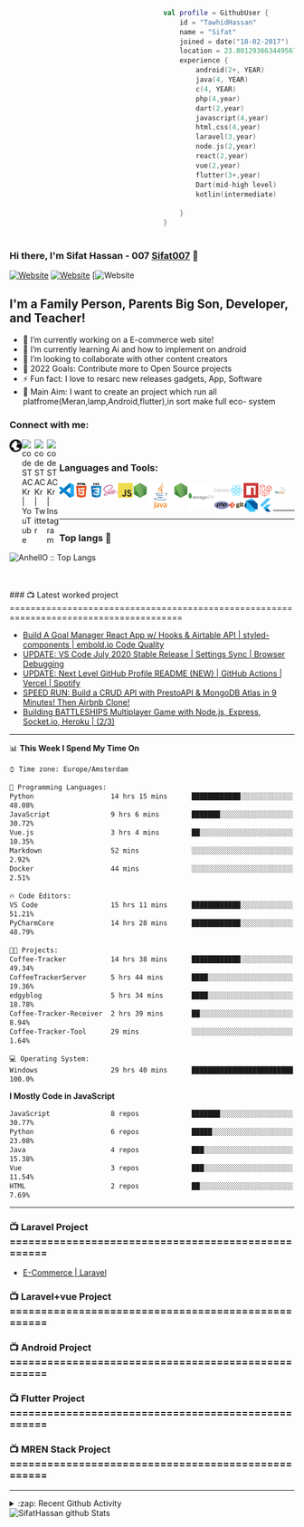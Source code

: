 <!--[![ProfileBanner](https://raw.githubusercontent.com/TawhidHassan/TawhidHassan/master/image/gameingWallpaperSifat.png)](https://github.com/TawhidHassan?tab=repositories)-->
```kotlin
  
                                      val profile = GithubUser {
                                          id = "TawhidHassan"
                                          name = "Sifat"
                                          joined = date("18-02-2017")
                                          location = 23.801293663449567,90.4145211833481
                                          experience {
                                              android(2+, YEAR)
                                              java(4, YEAR)
                                              c(4, YEAR)
                                              php(4,year)
                                              dart(2,year)
                                              javascript(4,year)
                                              html,css(4,year)
                                              laravel(3,year)
                                              node.js(2,year)
                                              react(2,year)
                                              vue(2,year)
                                              flutter(3+,year)
                                              Dart(mid-high level)
                                              kotlin(intermediate)
                                              
                                          }
                                      }
   
```
### Hi there, I'm Sifat Hassan - 007 [Sifat007][website] 👋

[![Website](https://img.shields.io/badge/sifat.com-Stack%20dev-orange)](https://www.fiverr.com/sifat420?up_rollout=true)
[![Website](https://img.shields.io/badge/Sifat%20Hassan-Facebook-blue)](https://www.facebook.com/profile.php?id=100014259702567)
[![Website](https://komarev.com/ghpvc/?username=TawhidHassan&label=Profile+views&color=129e00&style=plastic)


## I'm a Family Person, Parents Big Son, Developer, and Teacher!

- 🔭 I’m currently working on a E-commerce  web site!
- 🌱 I’m currently learning Ai and how to implement on android 
- 👯 I’m looking to collaborate with other content creators   
- 🥅 2022 Goals: Contribute more to Open Source projects
- ⚡ Fun fact: I love to resarc new releases gadgets, App, Software
- 💪 Main Aim: I want to create an project which run all platfrome(Meran,lamp,Android,flutter),in sort make full eco-       system


### Connect with me:

[<img align="left" alt="codeSTACKr.com" width="22px" src="https://raw.githubusercontent.com/iconic/open-iconic/master/svg/globe.svg" />][website]
[<img align="left" alt="codeSTACKr | YouTube" width="22px" src="https://cdn.jsdelivr.net/npm/simple-icons@v3/icons/youtube.svg" />][youtube]
[<img align="left" alt="codeSTACKr | Twitter" width="22px" src="https://cdn.jsdelivr.net/npm/simple-icons@v3/icons/twitter.svg" />][twitter]
[<img align="left" alt="codeSTACKr | Instagram" width="22px" src="https://cdn.jsdelivr.net/npm/simple-icons@v3/icons/instagram.svg" />][instagram]

<br />

### Languages and Tools:

[<img align="left" alt="Visual Studio Code" width="26px" src="https://raw.githubusercontent.com/github/explore/80688e429a7d4ef2fca1e82350fe8e3517d3494d/topics/visual-studio-code/visual-studio-code.png" />][webdevplaylist]
[<img align="left" alt="HTML5" width="26px" src="https://raw.githubusercontent.com/github/explore/80688e429a7d4ef2fca1e82350fe8e3517d3494d/topics/html/html.png" />][webdevplaylist]
[<img align="left" alt="CSS3" width="26px" src="https://raw.githubusercontent.com/github/explore/80688e429a7d4ef2fca1e82350fe8e3517d3494d/topics/css/css.png" />][cssplaylist]
[<img align="left" alt="Sass" width="26px" src="https://raw.githubusercontent.com/github/explore/80688e429a7d4ef2fca1e82350fe8e3517d3494d/topics/sass/sass.png" />][cssplaylist]
[<img align="left" alt="JavaScript" width="26px" src="https://raw.githubusercontent.com/github/explore/80688e429a7d4ef2fca1e82350fe8e3517d3494d/topics/javascript/javascript.png" />][jsplaylist]
[<img align="left" alt="React" width="26px" src="https://raw.githubusercontent.com/github/explore/80688e429a7d4ef2fca1e82350fe8e3517d3494d/topics/nodejs/nodejs.png" />][reactplaylist]
[<img align="left" alt="Java" width="46px"  src="https://raw.githubusercontent.com/github/explore/e94815998e4e0713912fed477a1f346ec04c3da2/topics/java/java.png" />][webdevplaylist]
[<img align="left" alt="Node.js" width="26px" src="https://raw.githubusercontent.com/github/explore/80688e429a7d4ef2fca1e82350fe8e3517d3494d/topics/nodejs/nodejs.png" />][webdevplaylist]
[<img align="left" alt="MongoDb" width="46px" src="https://raw.githubusercontent.com/github/explore/80688e429a7d4ef2fca1e82350fe8e3517d3494d/topics/mongodb/mongodb.png" />][webdevplaylist]
[<img align="left" alt="express.js" width="26px" src="https://raw.githubusercontent.com/github/explore/80688e429a7d4ef2fca1e82350fe8e3517d3494d/topics/express/express.png" />][webdevplaylist]
[<img align="left" alt="react.js" width="26px" src="https://raw.githubusercontent.com/github/explore/80688e429a7d4ef2fca1e82350fe8e3517d3494d/topics/react/react.png" />][webdevplaylist]
[<img align="left" alt="Deno" width="26px" src="https://raw.githubusercontent.com/github/explore/361e2821e2dea67711cde99c9c40ed357061cf27/topics/npm/npm.png" />][webdevplaylist]
[<img align="left" alt="GraphQL" width="26px" src="https://raw.githubusercontent.com/github/explore/80688e429a7d4ef2fca1e82350fe8e3517d3494d/topics/laravel/laravel.png" />][webdevplaylist]
[<img align="left" alt="MySQL" width="26px" src="https://raw.githubusercontent.com/github/explore/80688e429a7d4ef2fca1e82350fe8e3517d3494d/topics/mysql/mysql.png" />][webdevplaylist]
[<img align="left" alt="SQL" width="26px" src="https://raw.githubusercontent.com/github/explore/80688e429a7d4ef2fca1e82350fe8e3517d3494d/topics/php/php.png" />][webdevplaylist]
[<img align="left" alt="Git" width="26px" src="https://raw.githubusercontent.com/github/explore/80688e429a7d4ef2fca1e82350fe8e3517d3494d/topics/git/git.png" />][webdevplaylist]
[<img align="left" alt="GitHub" width="26px" src="https://raw.githubusercontent.com/github/explore/80688e429a7d4ef2fca1e82350fe8e3517d3494d/topics/dart/dart.png" />][webdevplaylist]
[<img align="left" alt="Terminal" width="26px" src="https://raw.githubusercontent.com/github/explore/80688e429a7d4ef2fca1e82350fe8e3517d3494d/topics/flutter/flutter.png" />][webdevplaylist]

<br />
<br />

---
---
### Top langs :tongue:

<p><img src="https://github-readme-stats.vercel.app/api/top-langs/?username=TawhidHassan&langs_count=10&theme=tokyonight&layout=compact" alt="AnhellO :: Top Langs" /></p>
<br />
<br />
### 📺 Latest worked project =======================================================================================

<!-- YOUTUBE:START -->
- [Build A Goal Manager React App w/ Hooks & Airtable API | styled-components | embold.io Code Quality](https://www.youtube.com/watch?v=FEoEvSmtmPQ)
- [UPDATE: VS Code July 2020 Stable Release | Settings Sync | Browser Debugging](https://www.youtube.com/watch?v=4adVM33GAlA)
- [UPDATE: Next Level GitHub Profile README (NEW) | GitHub Actions | Vercel | Spotify](https://www.youtube.com/watch?v=n6d4KHSKqGk)
- [SPEED RUN: Build a CRUD API with PrestoAPI & MongoDB Atlas in 9 Minutes! Then Airbnb Clone!](https://www.youtube.com/watch?v=6C45qCt41VY)
- [Building BATTLESHIPS Multiplayer Game with Node.js, Express, Socket.io, Heroku | (2/3)](https://www.youtube.com/watch?v=TpAwggQJPUQ)
<!-- YOUTUBE:END -->
---

📊 **This Week I Spend My Time On** 

```text
⌚︎ Time zone: Europe/Amsterdam

💬 Programming Languages: 
Python                   14 hrs 15 mins      ████████████░░░░░░░░░░░░░   48.08% 
JavaScript               9 hrs 6 mins        ███████░░░░░░░░░░░░░░░░░░   30.72% 
Vue.js                   3 hrs 4 mins        ██░░░░░░░░░░░░░░░░░░░░░░░   10.35% 
Markdown                 52 mins             ░░░░░░░░░░░░░░░░░░░░░░░░░   2.92% 
Docker                   44 mins             ░░░░░░░░░░░░░░░░░░░░░░░░░   2.51%

🔥 Code Editors: 
VS Code                  15 hrs 11 mins      ████████████░░░░░░░░░░░░░   51.21% 
PyCharmCore              14 hrs 28 mins      ████████████░░░░░░░░░░░░░   48.79%

🐱‍💻 Projects: 
Coffee-Tracker           14 hrs 38 mins      ████████████░░░░░░░░░░░░░   49.34% 
CoffeeTrackerServer      5 hrs 44 mins       ████░░░░░░░░░░░░░░░░░░░░░   19.36% 
edgyblog                 5 hrs 34 mins       ████░░░░░░░░░░░░░░░░░░░░░   18.78% 
Coffee-Tracker-Receiver  2 hrs 39 mins       ██░░░░░░░░░░░░░░░░░░░░░░░   8.94% 
Coffee-Tracker-Tool      29 mins             ░░░░░░░░░░░░░░░░░░░░░░░░░   1.64%

💻 Operating System: 
Windows                  29 hrs 40 mins      █████████████████████████   100.0%

```

**I Mostly Code in JavaScript** 

```text
JavaScript               8 repos             ███████░░░░░░░░░░░░░░░░░░   30.77% 
Python                   6 repos             █████░░░░░░░░░░░░░░░░░░░░   23.08% 
Java                     4 repos             ███░░░░░░░░░░░░░░░░░░░░░░   15.38% 
Vue                      3 repos             ███░░░░░░░░░░░░░░░░░░░░░░   11.54% 
HTML                     2 repos             ██░░░░░░░░░░░░░░░░░░░░░░░   7.69%

```
---
### 📺 Laravel Project ===================================================
- [E-Commerce | Laravel](https://github.com/TawhidHassan/E-commerceLaravelXxl)

### 📺 Laravel+vue Project ===================================================
### 📺 Android Project ===================================================
### 📺 Flutter Project ===================================================
### 📺 MREN Stack Project ===================================================
---

<details>
  <summary>:zap: Recent Github Activity</summary>
  
<!--START_SECTION:activity-->
1. 💪 update soon
2. ❗️ Closed issue 2
<!--END_SECTION:activity-->

</details>

<img align="left" alt="SifatHassan github Stats" src="https://github-readme-stats.codestackr.vercel.app/api?username=TawhidHassan&show_icons=true&hide_border=true" />






[website]: http://sifatprofile.epizy.com/
[twitter]: https://twitter.com/sifat83214944
[youtube]: https://www.youtube.com/channel/UCJ7E07r3ZgvYJqWuwSL7jOg?view_as=subscriber
[instagram]: https://www.instagram.com/sifat00007/
[linkedin]:https://github.com/TawhidHassan
[webdevplaylist]: https://github.com/TawhidHassan
[jsplaylist]: https://github.com/TawhidHassan
[cssplaylist]: https://github.com/TawhidHassan
[reactplaylist]: https://github.com/TawhidHassan
